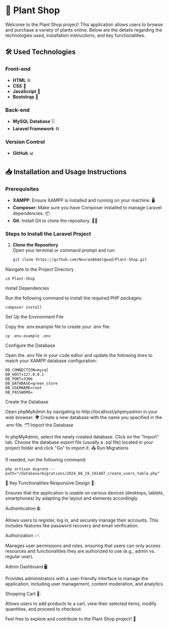 # 🌿 Plant Shop

Welcome to the Plant Shop project! This application allows users to browse and purchase a variety of plants online. Below are the details regarding the technologies used, installation instructions, and key functionalities.

## 🛠️ Used Technologies

### Front-end
- **HTML** 🌐
- **CSS** 🎨
- **JavaScript** 📜
- **Bootstrap** 🚀

### Back-end
- **MySQL Database** 🗄️
- **Laravel Framework** ⚙️

### Version Control
- **GitHub** 📊

## 📥 Installation and Usage Instructions

### Prerequisites
- **XAMPP**: Ensure XAMPP is installed and running on your machine. 🖥️
- **Composer**: Make sure you have Composer installed to manage Laravel dependencies. 📦
- **Git**: Install Git to clone the repository. 🧑‍💻

### Steps to Install the Laravel Project

1. **Clone the Repository**  
   Open your terminal or command prompt and run:
   ```bash
   git clone https://github.com/NouranAbdelgwad/Plant-Shop.git
Navigate to the Project Directory

    cd Plant-Shop
Install Dependencies

Run the following command to install the required PHP packages:

    composer install
Set Up the Environment File

Copy the .env.example file to create your .env file:

    cp .env.example .env
Configure the Database

Open the .env file in your code editor and update the following lines to match your XAMPP database configuration:

    DB_CONNECTION=mysql
    DB_HOST=127.0.0.1
    DB_PORT=3306
    DB_DATABASE=green_store
    DB_USERNAME=root
    DB_PASSWORD=
Create the Database

Open phpMyAdmin by navigating to http://localhost/phpmyadmin in your web browser. 🌍
Create a new database with the name you specified in the .env file. 🗂️
Import the Database

In phpMyAdmin, select the newly created database.
Click on the "Import" tab.
Choose the database export file (usually a .sql file) located in your project folder and click "Go" to import it. 📤
Run Migrations

If needed, run the following command:

    php artisan migrate --path="/database/migrations/2024_08_19_191407_create_users_table.php"
🔑 Key Functionalities
Responsive Design 📱:

Ensures that the application is usable on various devices (desktops, tablets, smartphones) by adapting the layout and elements accordingly.

Authentication 🔒:

Allows users to register, log in, and securely manage their accounts. This includes features like password recovery and email verification.

Authorization ✅:

Manages user permissions and roles, ensuring that users can only access resources and functionalities they are authorized to use (e.g., admin vs. regular user).

Admin Dashboard 🖥️:

Provides administrators with a user-friendly interface to manage the application, including user management, content moderation, and analytics.

Shopping Cart 🛒:

Allows users to add products to a cart, view their selected items, modify quantities, and proceed to checkout.

Feel free to explore and contribute to the Plant Shop project! 🌱

